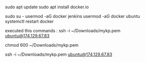 
sudo apt update
sudo apt install docker.io

sudo su - 
usermod -aG docker jenkins
usermod -aG docker ubuntu
systemctl restart docker

executed this commands : ssh -i ~/Downloads/mykp.pem ubuntu@174.129.67.83

chmod 600 ~/Downloads/mykp.pem

ssh -i ~/Downloads/mykp.pem ubuntu@174.129.67.83
